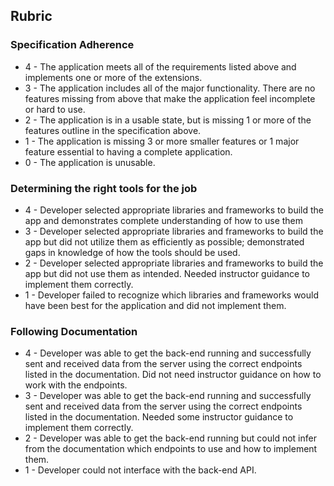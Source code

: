 ## Rubric
### Specification Adherence
- 4 - The application meets all of the requirements listed above and implements one or more of the extensions.
- 3 - The application includes all of the major functionality. There are no features missing from above that make the application feel incomplete or hard to use.
- 2 - The application is in a usable state, but is missing 1 or more of the features outline in the specification above.
- 1 - The application is missing 3 or more smaller features or 1 major feature essential to having a complete application.
- 0 - The application is unusable.

### Determining the right tools for the job
- 4 - Developer selected appropriate libraries and frameworks to build the app and demonstrates complete understanding of how to use them
- 3 - Developer selected appropriate libraries and frameworks to build the app but did not utilize them as efficiently as possible; demonstrated gaps in knowledge of how the tools should be used.
- 2 - Developer selected appropriate libraries and frameworks to build the app but did not use them as intended. Needed instructor guidance to implement them correctly.
- 1 - Developer failed to recognize which libraries and frameworks would have been best for the application and did not implement them.

### Following Documentation
- 4 - Developer was able to get the back-end running and successfully sent and received data from the server using the correct endpoints listed in the documentation. Did not need instructor guidance on how to work with the endpoints.
- 3 - Developer was able to get the back-end running and successfully sent and received data from the server using the correct endpoints listed in the documentation. Needed some instructor guidance to implement them correctly.
- 2 - Developer was able to get the back-end running but could not infer from the documentation which endpoints to use and how to implement them.
- 1 - Developer could not interface with the back-end API.
